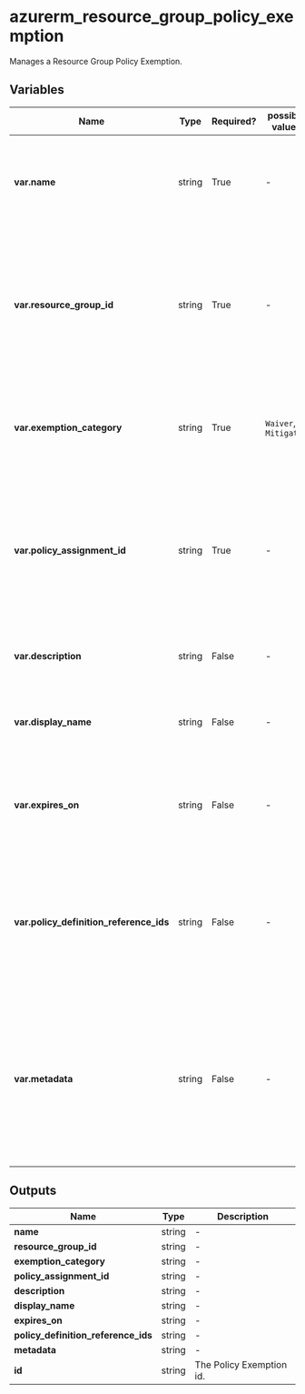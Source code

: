 # azurerm_resource_group_policy_exemption

Manages a Resource Group Policy Exemption.

## Variables

| Name | Type | Required? |  possible values |  Description |
| ---- | ---- | --------- |  ----------- | ----------- |
| **var.name** | string | True | -  |  The name of the Policy Exemption. Changing this forces a new resource to be created. | 
| **var.resource_group_id** | string | True | -  |  The Resource Group ID where the Policy Exemption should be applied. Changing this forces a new resource to be created. | 
| **var.exemption_category** | string | True | `Waiver`, `Mitigated`  |  The category of this policy exemption. Possible values are `Waiver` and `Mitigated`. | 
| **var.policy_assignment_id** | string | True | -  |  The ID of the Policy Assignment to be exempted at the specified Scope. Changing this forces a new resource to be created. | 
| **var.description** | string | False | -  |  A description to use for this Policy Exemption. | 
| **var.display_name** | string | False | -  |  A friendly display name to use for this Policy Exemption. | 
| **var.expires_on** | string | False | -  |  The expiration date and time in UTC ISO 8601 format of this policy exemption. | 
| **var.policy_definition_reference_ids** | string | False | -  |  The policy definition reference ID list when the associated policy assignment is an assignment of a policy set definition. | 
| **var.metadata** | string | False | -  |  The metadata for this policy exemption. This is a JSON string representing additional metadata that should be stored with the policy exemption. | 



## Outputs

| Name | Type | Description |
| ---- | ---- | --------- | 
| **name** | string  | - | 
| **resource_group_id** | string  | - | 
| **exemption_category** | string  | - | 
| **policy_assignment_id** | string  | - | 
| **description** | string  | - | 
| **display_name** | string  | - | 
| **expires_on** | string  | - | 
| **policy_definition_reference_ids** | string  | - | 
| **metadata** | string  | - | 
| **id** | string  | The Policy Exemption id. | 